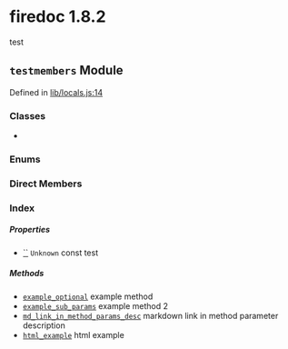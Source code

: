 
# firedoc 1.8.2

test


## `testmembers` Module



Defined in [lib/locals.js:14](../files/lib_locals.js.md#l14)






### Classes
  - [](../classes/.md)

### Enums


### Direct Members
### Index

##### Properties

  - [``](#property-) `Unknown` const test



##### Methods

  - [`example_optional`](#method-example_optional) example method
  - [`example_sub_params`](#method-example_sub_params) example method 2
  - [`md_link_in_method_params_desc`](#method-md_link_in_method_params_desc) markdown link in method parameter description
  - [`html_example`](#method-html_example) html example




